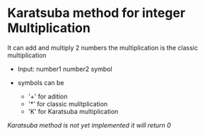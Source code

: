 # Karatsuba method for integer Multiplication

It can add and multiply 2 numbers
the multiplication is the classic multiplication

- Input:
number1
number2
symbol
	
- symbols can be
  - '+' for adition
  - '*' for classic mulitplication
  - 'K' for Karatsuba multiplication

*Karatsuba method is not yet implemented it will return 0*
